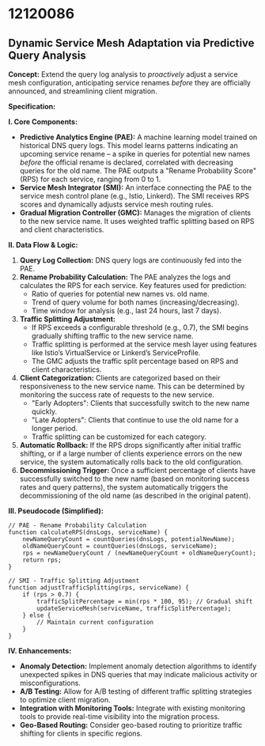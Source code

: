 # 12120086

## Dynamic Service Mesh Adaptation via Predictive Query Analysis

**Concept:** Extend the query log analysis to *proactively* adjust a service mesh configuration, anticipating service renames *before* they are officially announced, and streamlining client migration.

**Specification:**

**I. Core Components:**

*   **Predictive Analytics Engine (PAE):** A machine learning model trained on historical DNS query logs. This model learns patterns indicating an upcoming service rename – a spike in queries for potential new names *before* the official rename is declared, correlated with decreasing queries for the old name. The PAE outputs a "Rename Probability Score" (RPS) for each service, ranging from 0 to 1.
*   **Service Mesh Integrator (SMI):**  An interface connecting the PAE to the service mesh control plane (e.g., Istio, Linkerd). The SMI receives RPS scores and dynamically adjusts service mesh routing rules.
*   **Gradual Migration Controller (GMC):**  Manages the migration of clients to the new service name. It uses weighted traffic splitting based on RPS and client characteristics.

**II. Data Flow & Logic:**

1.  **Query Log Collection:** DNS query logs are continuously fed into the PAE.
2.  **Rename Probability Calculation:** The PAE analyzes the logs and calculates the RPS for each service. Key features used for prediction:
    *   Ratio of queries for potential new names vs. old name.
    *   Trend of query volume for both names (increasing/decreasing).
    *   Time window for analysis (e.g., last 24 hours, last 7 days).
3.  **Traffic Splitting Adjustment:**
    *   If RPS exceeds a configurable threshold (e.g., 0.7), the SMI begins gradually shifting traffic to the new service name.
    *   Traffic splitting is performed at the service mesh layer using features like Istio’s VirtualService or Linkerd’s ServiceProfile.
    *   The GMC adjusts the traffic split percentage based on RPS and client characteristics.
4.  **Client Categorization:** Clients are categorized based on their responsiveness to the new service name. This can be determined by monitoring the success rate of requests to the new service.
    *   "Early Adopters": Clients that successfully switch to the new name quickly.
    *   "Late Adopters": Clients that continue to use the old name for a longer period.
    *   Traffic splitting can be customized for each category.
5.  **Automatic Rollback:** If the RPS drops significantly after initial traffic shifting, or if a large number of clients experience errors on the new service, the system automatically rolls back to the old configuration.
6.  **Decommissioning Trigger:** Once a sufficient percentage of clients have successfully switched to the new name (based on monitoring success rates and query patterns), the system automatically triggers the decommissioning of the old name (as described in the original patent).

**III. Pseudocode (Simplified):**

```
// PAE - Rename Probability Calculation
function calculateRPS(dnsLogs, serviceName) {
    newNameQueryCount = countQueries(dnsLogs, potentialNewName);
    oldNameQueryCount = countQueries(dnsLogs, serviceName);
    rps = newNameQueryCount / (newNameQueryCount + oldNameQueryCount);
    return rps;
}

// SMI - Traffic Splitting Adjustment
function adjustTrafficSplitting(rps, serviceName) {
    if (rps > 0.7) {
        trafficSplitPercentage = min(rps * 100, 95); // Gradual shift
        updateServiceMesh(serviceName, trafficSplitPercentage);
    } else {
        // Maintain current configuration
    }
}
```

**IV.  Enhancements:**

*   **Anomaly Detection:** Implement anomaly detection algorithms to identify unexpected spikes in DNS queries that may indicate malicious activity or misconfigurations.
*   **A/B Testing:**  Allow for A/B testing of different traffic splitting strategies to optimize client migration.
*   **Integration with Monitoring Tools:** Integrate with existing monitoring tools to provide real-time visibility into the migration process.
*   **Geo-Based Routing:** Consider geo-based routing to prioritize traffic shifting for clients in specific regions.